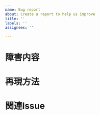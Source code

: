 ```yaml
---
name: Bug report
about: Create a report to help us improve
title: ''
labels: ''
assignees: ''

---
```

# 障害内容

# 再現方法

# 関連Issue



